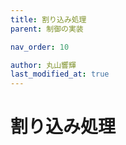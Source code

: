 ```yaml
---
title: 割り込み処理
parent: 制御の実装

nav_order: 10

author: 丸山響輝
last_modified_at: true
---
```


# **割り込み処理**